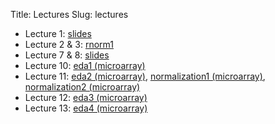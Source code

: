 Title: Lectures
Slug: lectures

* Lecture 1: [slides](http://www.jarrodmillman.com/stat133-summer2014/lecture/lecture01.pdf)
* Lecture 2 & 3: [rnorm1]({filename}/examples/rnorm-ex1.r)
* Lecture 7 & 8: [slides](http://www.jarrodmillman.com/stat133-summer2014/lecture/lecture07.pdf)
* Lecture 10: [eda1 (microarray)]({filename}/examples/gene-eda1.r)
* Lecture 11: [eda2 (microarray)]({filename}/examples/gene-eda2.r),
              [normalization1 (microarray)]({filename}/examples/norm-ex.r),
              [normalization2 (microarray)]({filename}/examples/quantile-normalization.r)
* Lecture 12: [eda3 (microarray)]({filename}/examples/gene-eda3.r)
* Lecture 13: [eda4 (microarray)]({filename}/examples/gene-eda4.r)
